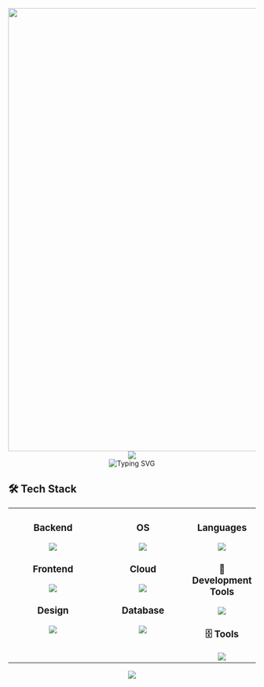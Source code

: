 <div align="center">
  <img src="https://user-images.githubusercontent.com/74038190/212284100-561aa473-3905-4a80-b561-0d28506553ee.gif" width="900">
</div>

<div align="center">
  <img src="https://capsule-render.vercel.app/api?type=waving&height=300&color=gradient&text=AMAGASAKI%20NO%20OJISAN" />
</div>

<div align="center">
  <img src="https://readme-typing-svg.herokuapp.com?font=Fira+Code&size=30&pause=1000&color=00F7C7&width=435&lines=Laravel+Developer;%EF%BD%BA%EF%BD%BA%EF%BD%BA%EF%BD%BA%EF%BD%BA...%EF%BD%BA%EF%BD%B9%EF%BD%AA%EF%BD%B4%EF%BD%B4%EF%BD%B4!!!!%F0%9F%90%93;%E3%81%AA%E3%82%93%E3%81%A7%E7%9F%A5%E3%81%A3%E3%81%A6%E3%82%93%E3%81%AE%EF%BC%9F+By%E7%94%B0%E4%B8%AD%E5%9C%AD" alt="Typing SVG" />
</div>

## 🛠️ **Tech Stack**

<table align="center">
<tr>
<td width="50%" align="center" valign="top">

### **Backend**
<img src="https://skillicons.dev/icons?i=php,laravel" />

### **Frontend**
<img src="https://skillicons.dev/icons?i=js,jquery" />

### **Design**
<img src="https://skillicons.dev/icons?i=html,bootstrap" />

</td>
<td width="50%" align="center" valign="top">
  
### **OS**
<img src="https://skillicons.dev/icons?i=linux" />

### **Cloud**
<img src="https://skillicons.dev/icons?i=aws" />

### **Database**
<img src="https://skillicons.dev/icons?i=mysql,redis" />
</td>
<td width="50%" align="center" valign="top">
  
### **Languages**
<img src="https://skillicons.dev/icons?i=java,php,python" />

### 🔧  **Development Tools**
<img src="https://skillicons.dev/icons?i=vscode,git,github,docker" />

### 🗄️  **Tools**
<img src="https://skillicons.dev/icons?i=notion" />

</td>
</tr>
</table>
<div align="center">
  <img src="https://capsule-render.vercel.app/api?type=waving&color=gradient&height=120&section=footer&animation=twinkling" />
</div>
